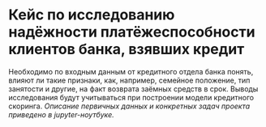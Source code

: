 # Кейс по исследованию надёжности платёжеспособности клиентов банка, взявших кредит

Необходимо по входным данным от кредитного отдела банка понять, влияют ли такие признаки, как, например, семейное положение, тип занятости и другие, на факт возврата заёмных средств в срок. Выводы исследования будут учитываться при построении модели кредитного скоринга. *Описание первичных данных и конкретных задач проекта приведено в jupyter-ноутбуке.*
